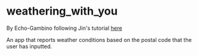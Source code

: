 # weathering_with_you
By Echo-Gambino following Jin's tutorial [here](https://wookenstein.medium.com/mern-full-stack-tutorial-2020-part-1-backend-server-side-73e38125b04f)

An app that reports weather conditions based on the postal code that the user has inputted.



